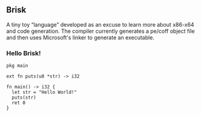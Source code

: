 ## Brisk
A tiny toy “language” developed as an excuse to learn more about x86-x64 and code generation. The compiler currently generates a pe/coff object file and then uses Microsoft's linker to generate an executable.

### Hello Brisk!
```
pkg main

ext fn puts(u8 *str) -> i32

fn main() -> i32 {
  let str = "Hello World!"
  puts(str)
  ret 0
}
```
